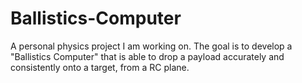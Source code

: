 # Ballistics-Computer
A personal physics project I am working on. The goal is to develop a "Ballistics Computer" that is able to drop a payload accurately and consistently onto a target, from a RC plane.
